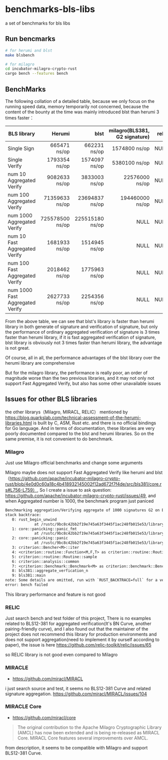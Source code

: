 # benchmarks-bls-libs

a set of benchmarks for bls libs

## Run bencmarks

```bash
# for herumi and blst
make blsbench

# for milagro
cd incubator-milagro-crypto-rust
cargo bench --features bench
```
## BenchMarks

The following collation of a detailed table, because we only focus on the running speed data, memory temporarily not concerned, because the content of the bounty at the time was mainly introduced blst than herumi 3 times faster：

| BLS library        |   Herumi  |  blst  |    milagro(BLS381, G2 signature) |     relic    |
| --------           | -----:   | ----: |  ----: |            -----:     |
| Single Sign        | 665471 ns/op      |  662231 ns/op    |    1574800 ns/op |     NULL   |
| Single Verify       | 1793354 ns/op      |   1574097 ns/op    |   5380100 ns/op |    NULL  |
| num 10 Aggregated Verify        | 9082633 ns/op      |   3833003 ns/op    |     22576000 ns/op |    NULL | 
| num 100 Aggregated Verify        | 71359633 ns/op      |   23694837 ns/op   |     194460000 ns/op |   NULL |
| num 1000 Aggregated Verify        | 725578500 ns/op     |   225515180 ns/op     |  NULL |      NULL |
| num 10 Fast Aggregated Verify        | 1681933 ns/op     |  1514945 ns/op     |     NULL  |   NULL |
| num 100 Fast Aggregated Verify        | 2018462 ns/op       |   1775963 ns/op    |   NULL |   NULL |
| num 1000 Fast Aggregated Verify        | 2627733 ns/op     |   2254356 ns/op      |   NULL  |    NULL

From the above table, we can see that blst's library is faster than herumi library in both generate of signature and verification of signature, but only the performance of ordinary aggregated verification of signature is 3 times faster than herumi library, if it is fast aggregated verification of signature, blst library is obviously not 3 times faster than herumi library, the advantage is not great.

Of course, all in all, the performance advantages of the blst library over the herumi library are comprehensive

But for the milagro library, the performance is really poor, an order of magnitude worse than the two previous libraries, and it may not only not support Fast Aggregated Verify, but also has some other unavailable issues

## Issues for other BLS libraries

the other librarys（Milagro, MIRACL, RELIC） mentioned by https://blog.quarkslab.com/technical-assessment-of-the-herumi-libraries.html is built by C, ASM, Rust etc. and there is no official bindings for Go language. And in terms of documentation, these libraries are very poorly documented compared to the blst and herumi libraries. So on the same premise, it is not convenient to do benchmark.

### Milagro

Just use Milagro official benchmarks and change some arguments

Milagro maybe does not support Fast Aggregated Verify like herumi and blst（https://github.com/apache/incubator-milagro-crypto-rust/blob/4e0d0c60a18c4b418932145002f12ad672f7f4de/src/bls381/core.rs#L756-L759）, So I create a issue to ask question: https://github.com/apache/incubator-milagro-crypto-rust/issues/49, and when Aggregated number is 1000, the benchmark program just paniced

```txt
Benchmarking aggregation/Verifying aggregate of 1000 signatures G2 on BLS381: Warming up for 3.0000 sthread 'main' panicked at 'assertion failed: basic::aggregate_verify_g2(&pks_g2_refs, &msgs_refs, &agg_sig_g2)', benches/bls381.rs:283:17
stack backtrace:
   0: rust_begin_unwind
             at /rustc/9bc8c42bb2f19e745a63f3445f1ac248fb015e53/library/std/src/panicking.rs:493:5
   1: core::panicking::panic_fmt
             at /rustc/9bc8c42bb2f19e745a63f3445f1ac248fb015e53/library/core/src/panicking.rs:92:14
   2: core::panicking::panic
             at /rustc/9bc8c42bb2f19e745a63f3445f1ac248fb015e53/library/core/src/panicking.rs:50:5
   3: criterion::Bencher<M>::iter
   4: <criterion::routine::Function<M,F,T> as criterion::routine::Routine<M,T>>::warm_up
   5: criterion::routine::Routine::sample
   6: criterion::analysis::common
   7: <criterion::benchmark::Benchmark<M> as criterion::benchmark::BenchmarkDefinition<M>>::run
   8: bls381::aggregate_verfication_n
   9: bls381::main
note: Some details are omitted, run with `RUST_BACKTRACE=full` for a verbose backtrace.
error: bench failed
```

This library performance and feature is not good

### RELIC

Just search bench and test folder of this project, There is no examples related to BLS12-381 for aggregated verification(It's BN Curve, another pairing-friendly curve), and I also found out that the maintainer of the project does not recommend this library for production environments and does not support aggregation(need to implement it by ourself according to paper), the issue is here https://github.com/relic-toolkit/relic/issues/65

so RELIC library is not good even compared to Milagro

### MIRACLE

- https://github.com/miracl/MIRACL

i just search source and test,  it seems no BLS12-381 Curve and related signature aggregation. https://github.com/miracl/MIRACL/issues/104

### MIRACLE Core

- https://github.com/miracl/core

> The original contribution to the Apache Milagro Cryptographic Library (AMCL) has now been extended and is being re-released as MIRACL Core. MIRACL Core features several improvements over AMCL.

from description, it seems  to be compatible with Milagro and support BLS12-381 Curve.
